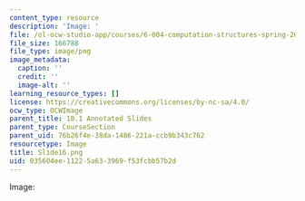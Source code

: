 ```yaml
---
content_type: resource
description: 'Image: '
file: /ol-ocw-studio-app/courses/6-004-computation-structures-spring-2017/035604ee11225a633969f53fcbb57b2d_Slide16.png
file_size: 166788
file_type: image/png
image_metadata:
  caption: ''
  credit: ''
  image-alt: ''
learning_resource_types: []
license: https://creativecommons.org/licenses/by-nc-sa/4.0/
ocw_type: OCWImage
parent_title: 10.1 Annotated Slides
parent_type: CourseSection
parent_uid: 76b26f4e-38da-1486-221a-ccb9b343c762
resourcetype: Image
title: Slide16.png
uid: 035604ee-1122-5a63-3969-f53fcbb57b2d
---
```

Image: 